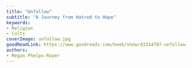 ```yaml
---
title: "Unfollow"
subtitle: "A Journey from Hatred to Hope"
keywords:
- Religion
- Cults
coverImage: unfollow.jpg
goodReadLink: https://www.goodreads.com/book/show/43314707-unfollow
authors:
- Megan Phelps-Roper
---
```

